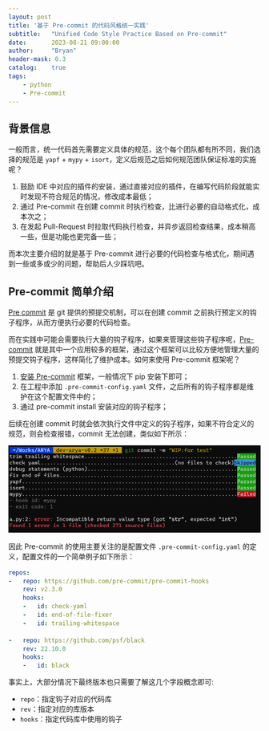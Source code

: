 ```yaml
---
layout: post
title: '基于 Pre-commit 的代码风格统一实践'
subtitle:   "Unified Code Style Practice Based on Pre-commit"
date:       2023-08-21 09:00:00
author:     "Bryan"
header-mask: 0.3
catalog:    true
tags:
    - python
    - Pre-commit
---
```


## 背景信息
一般而言，统一代码首先需要定义具体的规范，这个每个团队都有所不同，我们选择的规范是 `yapf` + `mypy` + `isort`，定义后规范之后如何规范团队保证标准的实施呢？

1. 鼓励 IDE 中对应的插件的安装，通过直接对应的插件，在编写代码阶段就能实时发现不符合规范的情况，修改成本最低；
2. 通过 Pre-commit 在创建 commit 时执行检查，比进行必要的自动格式化，成本次之；
3. 在发起 Pull-Request 时拉取代码执行检查，并异步返回检查结果，成本稍高一些，但是功能也更完备一些；

而本次主要介绍的就是基于 Pre-commit 进行必要的代码检查与格式化，期间遇到一些或多或少的问题，帮助后人少踩坑吧。

## Pre-commit 简单介绍
[Pre commit](https://git-scm.com/book/en/v2/Customizing-Git-Git-Hooks) 是 git 提供的预提交机制，可以在创建 commit 之前执行预定义的钩子程序，从而方便执行必要的代码检查。

而在实践中可能会需要执行大量的钩子程序，如果来管理这些钩子程序呢，[Pre-commit](https://pre-commit.com/index.html#intro) 就是其中一个应用较多的框架，通过这个框架可以比较方便地管理大量的预提交钩子程序，这样简化了维护成本。如何来使用 Pre-commit 框架呢？

1. [安装 Pre-commit](https://pre-commit.com/#install) 框架，一般情况下 pip 安装下即可；
2. 在工程中添加 `.pre-commit-config.yaml` 文件，之后所有的钩子程序都是维护在这个配置文件中的；
3. 通过 pre-commit install 安装对应的钩子程序；

后续在创建 commit 时就会依次执行文件中定义的钩子程序，如果不符合定义的规范，则会检查报错，commit 无法创建，类似如下所示：

![demo](/img/in-post/pre-commit/demo.png)

因此 Pre-commit 的使用主要关注的是配置文件 `.pre-commit-config.yaml` 的定义，配置文件的一个简单例子如下所示：

```yaml
repos:
-   repo: https://github.com/pre-commit/pre-commit-hooks
    rev: v2.3.0
    hooks:
    -   id: check-yaml
    -   id: end-of-file-fixer
    -   id: trailing-whitespace

-   repo: https://github.com/psf/black
    rev: 22.10.0
    hooks:
    -   id: black
```

事实上，大部分情况下最终版本也只需要了解这几个字段概念即可:

- `repo`：指定钩子对应的代码库
- `rev`：指定对应的库版本
- `hooks`：指定代码库中使用的钩子
